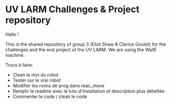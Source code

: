UV LARM Challenges & Project repository
==================

Hello !

This is the shared repository of group 3 (Eliot Shaw & Clarice Goulet) for the challenges and the end project of the UV LARM.
We are using the WallE machine.

Trucs à faire:
- Clean le mvt du robot 
- Tester sur le vrai robot
- Modifier les noms de prog dans reac_move
- Remplir le readme avec le tuto d'installation et description plus détaillée
- Commenter le code / clean le code